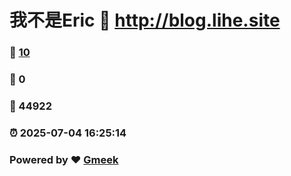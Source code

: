 # 我不是Eric :link: http://blog.lihe.site 
### :page_facing_up: [10](http://blog.lihe.site/tag.html) 
### :speech_balloon: 0 
### :hibiscus: 44922 
### :alarm_clock: 2025-07-04 16:25:14 
### Powered by :heart: [Gmeek](https://github.com/Meekdai/Gmeek)
